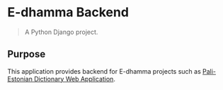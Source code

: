 # E-dhamma Backend

> A Python Django project.

## Purpose

This application provides backend for E-dhamma projects such as [Pali-Estonian Dictionary Web Application](https://github.com/e-dhamma/Pali-Estonian-dictionary-web-application).
